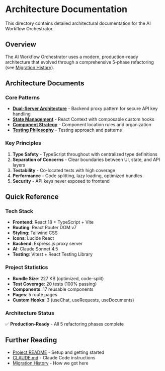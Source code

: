 # Architecture Documentation

This directory contains detailed architectural documentation for the AI Workflow Orchestrator.

## Overview

The AI Workflow Orchestrator uses a modern, production-ready architecture that evolved through a comprehensive 5-phase refactoring (see [Migration History](../history/MIGRATION_PLAN.md)).

## Architecture Documents

### Core Patterns

- **[Dual-Server Architecture](dual-server.md)** - Backend proxy pattern for secure API key handling
- **[State Management](state-management.md)** - React Context with composable custom hooks
- **[Component Strategy](component-strategy.md)** - Component location rules and organization
- **[Testing Philosophy](testing.md)** - Testing approach and patterns

### Key Principles

1. **Type Safety** - TypeScript throughout with centralized type definitions
2. **Separation of Concerns** - Clear boundaries between UI, state, and API layers
3. **Testability** - Co-located tests with high coverage
4. **Performance** - Code splitting, lazy loading, optimized bundles
5. **Security** - API keys never exposed to frontend

## Quick Reference

### Tech Stack
- **Frontend**: React 18 + TypeScript + Vite
- **Routing**: React Router DOM v7
- **Styling**: Tailwind CSS
- **Icons**: Lucide React
- **Backend**: Express.js proxy server
- **AI**: Claude Sonnet 4.5
- **Testing**: Vitest + React Testing Library

### Project Statistics
- **Bundle Size**: 227 KB (optimized, code-split)
- **Test Coverage**: 20 tests (100% passing)
- **Components**: 17 reusable components
- **Pages**: 5 route pages
- **Custom Hooks**: 3 (useChat, useRequests, useDocuments)

### Architecture Status

✅ **Production-Ready** - All 5 refactoring phases complete

## Further Reading

- [Project README](../../README.md) - Setup and getting started
- [CLAUDE.md](../../CLAUDE.md) - Claude Code instructions
- [Migration History](../history/) - How we got here
